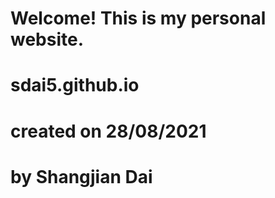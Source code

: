 # Welcome! This is my personal website.
# sdai5.github.io
# created on 28/08/2021
# by Shangjian Dai
